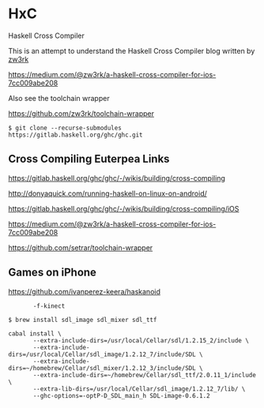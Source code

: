 # HxC
Haskell Cross Compiler

This is an attempt to understand the Haskell Cross Compiler blog written by [zw3rk](https://github.com/zw3rk)

https://medium.com/@zw3rk/a-haskell-cross-compiler-for-ios-7cc009abe208

Also see the toolchain wrapper

https://github.com/zw3rk/toolchain-wrapper

```
$ git clone --recurse-submodules https://gitlab.haskell.org/ghc/ghc.git
```

## Cross Compiling Euterpea Links


https://gitlab.haskell.org/ghc/ghc/-/wikis/building/cross-compiling

http://donyaquick.com/running-haskell-on-linux-on-android/

https://gitlab.haskell.org/ghc/ghc/-/wikis/building/cross-compiling/iOS

https://medium.com/@zw3rk/a-haskell-cross-compiler-for-ios-7cc009abe208

https://github.com/setrar/toolchain-wrapper


## Games on iPhone

https://github.com/ivanperez-keera/haskanoid

```
       -f-kinect 
```

```
$ brew install sdl_image sdl_mixer sdl_ttf
```

```
cabal install \
       --extra-include-dirs=/usr/local/Cellar/sdl/1.2.15_2/include \
       --extra-include-dirs=/usr/local/Cellar/sdl_image/1.2.12_7/include/SDL \
       --extra-include-dirs=~/homebrew/Cellar/sdl_mixer/1.2.12_3/include/SDL \
       --extra-include-dirs=~/homebrew/Cellar/sdl_ttf/2.0.11_1/include \
       --extra-lib-dirs=/usr/local/Cellar/sdl_image/1.2.12_7/lib/ \
       --ghc-options=-optP-D_SDL_main_h SDL-image-0.6.1.2
```

